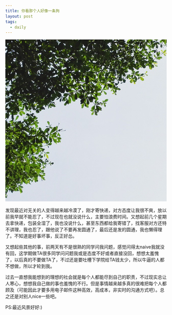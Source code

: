 ```yaml
---
title: 你看那个人好像一条狗
layout: post
tags:
  - daily
---
```

![](/media/files/2015/06/01.jpg)

发现最近对无关的人变得越来越冷漠了，刚才寄快递，对方态度让我很不爽，放以前我早就不能忍了，不过现在也就没说什么，主要怕浪费时间。又想起前几个星期去拿快递，包装全湿了，我也没说什么，甚至东西都给我寄错了，找客服对方还特不讲理，我也忍了，跟他说了不要再发圆通了，最后还是发的圆通，我也懒得理了。不知道是好事坏事，反正好怂。

又想起些其他的事，前两天有不是很熟的同学问我问题，感觉问得太naive我就没有回，这学期做TA很多同学问问题我或是态度不好或者直接没回，想想太羞愧了，以后真的不要做TA了，不过还是要吐槽下学院给TA钱太少，所以牛逼的人都不想做，所以才轮到我。

过去一直想我能想到的理想的社会就是每个人都能尽到自己的职责，不过现实总让人寒心，想想我自己做的事也羞愧的不行。但是事情越来越多真的很难把每个人都顾及（可能因此才要多用电子邮件这种高效，高成本，非实时的沟通方式吧）。总之还是对别人nice一些吧。

PS:最近风景好好:)